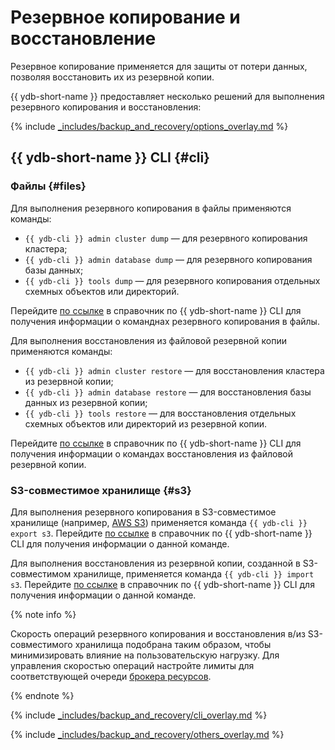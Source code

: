 # Резервное копирование и восстановление

Резервное копирование применяется для защиты от потери данных, позволяя восстановить их из резервной копии.

{{ ydb-short-name }} предоставляет несколько решений для выполнения резервного копирования и восстановления:

{% include [_includes/backup_and_recovery/options_overlay.md](_includes/backup_and_recovery/options_overlay.md) %}

## {{ ydb-short-name }} CLI {#cli}

### Файлы {#files}

Для выполнения резервного копирования в файлы применяются команды:

- `{{ ydb-cli }} admin cluster dump` — для резервного копирования кластера;
- `{{ ydb-cli }} admin database dump` — для резервного копирования базы данных;
- `{{ ydb-cli }} tools dump` — для резервного копирования отдельных схемных объектов или директорий.

Перейдите [по ссылке](../../reference/ydb-cli/export-import/tools-dump.md) в справочник по {{ ydb-short-name }} CLI для получения информации о команднах резервного копирования в файлы.

Для выполнения восстановления из файловой резервной копии применяются команды:

- `{{ ydb-cli }} admin cluster restore` — для восстановления кластера из резервной копии;
- `{{ ydb-cli }} admin database restore` — для восстановления базы данных из резервной копии;
- `{{ ydb-cli }} tools restore` — для восстановления отдельных схемных объектов или директорий из резервной копии.

Перейдите [по ссылке](../../reference/ydb-cli/export-import/tools-restore.md) в справочник по {{ ydb-short-name }} CLI для получения информации о командах восстановления из файловой резервной копии.

### S3-совместимое хранилище {#s3}

Для выполнения резервного копирования в S3-совместимое хранилище (например, [AWS S3](https://docs.aws.amazon.com/AmazonS3/latest/dev/Introduction.html))  применяется команда `{{ ydb-cli }} export s3`. Перейдите [по ссылке](../../reference/ydb-cli/export-import/export-s3.md) в справочник по {{ ydb-short-name }} CLI для получения информации о данной команде.

Для выполнения восстановления из резервной копии, созданной в S3-совместимом хранилище, применяется команда `{{ ydb-cli }} import s3`. Перейдите [по ссылке](../../reference/ydb-cli/export-import/import-s3.md) в справочник по {{ ydb-short-name }} CLI для получения информации о данной команде.

{% note info %}

Скорость операций резервного копирования и восстановления в/из S3-совместимого хранилища подобрана таким образом, чтобы минимизировать влияние на пользовательскую нагрузку. Для управления скоростью операций настройте лимиты для соответствующей очереди [брокера ресурсов](../../reference/configuration/index.md#resource-broker-config).

{% endnote %}

{% include [_includes/backup_and_recovery/cli_overlay.md](_includes/backup_and_recovery/cli_overlay.md) %}

{% include [_includes/backup_and_recovery/others_overlay.md](_includes/backup_and_recovery/others_overlay.md) %}
